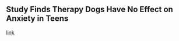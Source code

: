## Study Finds Therapy Dogs Have No Effect on Anxiety in Teens

[link](https://www.psychologytoday.com/intl/blog/animals-and-us/202102/study-finds-therapy-dogs-have-no-effect-anxiety-in-teens)
